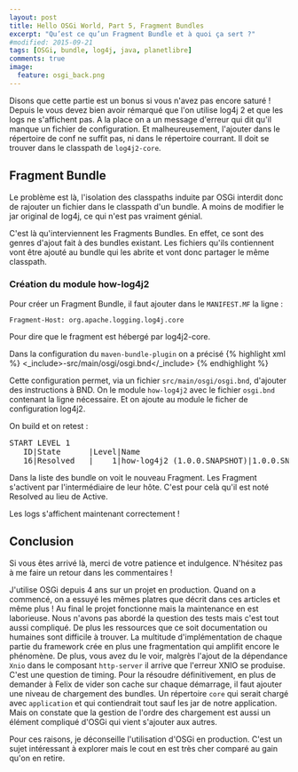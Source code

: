 ```yaml
---
layout: post
title: Hello OSGi World, Part 5, Fragment Bundles
excerpt: "Qu’est ce qu’un Fragment Bundle et à quoi ça sert ?"
#modified: 2015-09-21
tags: [OSGi, bundle, log4j, java, planetlibre]
comments: true
image:
  feature: osgi_back.png
---
```


Disons que cette partie est un bonus si vous n'avez pas encore saturé ! Depuis le vous devez bien avoir rémarqué que l'on utilise log4j 2 et que les logs ne s'affichent pas. A la place on a un message d'erreur qui dit qu'il manque un fichier de configuration. Et malheureusement, l'ajouter dans le répertoire de conf ne suffit pas, ni dans le répertoire courrant. Il doit se trouver dans le classpath de `log4j2-core`. 

## Fragment Bundle
Le problème est là, l'isolation des classpaths induite par OSGi interdit donc de rajouter un fichier dans le classpath d'un bundle. A moins de modifier le jar original de log4j, ce qui n'est pas vraiment génial.

C'est là qu'interviennent les Fragments Bundles. En effet, ce sont des genres d'ajout fait à des bundles existant. Les fichiers qu'ils contiennent vont être ajouté au bundle qui les abrite et vont donc partager le même classpath.

### Création du module how-log4j2
Pour créer un Fragment Bundle, il faut ajouter dans le `MANIFEST.MF` la ligne :

```
Fragment-Host: org.apache.logging.log4j.core
```
Pour dire que le fragment est hébergé par log4j2-core.

Dans la configuration du `maven-bundle-plugin` on a précisé 
{% highlight xml %}
<configuration>
    <instructions combine.children="append">
        <_include>-src/main/osgi/osgi.bnd</_include>
    </instructions>
</configuration>
{% endhighlight %}

Cette configuration permet, via un fichier `src/main/osgi/osgi.bnd`, d'ajouter des instructions à BND. On le module `how-log4j2` avec le fichier `osgi.bnd` contenant la ligne nécessaire. Et on ajoute au module le ficher de configuration log4j2.

On build et on retest :
<pre>
START LEVEL 1
   ID|State      |Level|Name
   16|Resolved   |    1|how-log4j2 (1.0.0.SNAPSHOT)|1.0.0.SNAPSHOT
</pre>

Dans la liste des bundle on voit le nouveau Fragment. Les Fragment s'activent par l'intermédiaire de leur hôte. C'est pour celà qu'il est noté Resolved au lieu de Active.

Les logs s'affichent maintenant correctement !

## Conclusion
Si vous êtes arrivé là, merci de votre patience et indulgence. N'hésitez pas à me faire un retour dans les commentaires !

J'utilise OSGi depuis 4 ans sur un projet en production. Quand on a commencé, on a essuyé les mêmes platres que décrit dans ces articles et même plus ! Au final le projet fonctionne mais la maintenance en est laborieuse. Nous n'avons pas abordé la question des tests mais c'est tout aussi compliqué. De plus les ressources que ce soit documentation ou humaines sont difficile à trouver. La multitude d'implémentation de chaque partie du framework crée en plus une fragmentation qui amplifit encore le phénomène.
De plus, vous avez du le voir, malgrès l'ajout de la dépendance `Xnio` dans le composant `http-server` il arrive que l'erreur XNIO se produise. C'est une question de timing. Pour la résoudre définitivement, en plus de demander à Felix de vider son cache sur chaque démarrage, il faut ajouter une niveau de chargement des bundles. Un répertoire `core` qui serait chargé avec `application` et qui contiendrait tout sauf les jar de notre application. Mais on constate que la gestion de l'ordre des chargement est aussi un élément compliqué d'OSGi qui vient s'ajouter aux autres.

Pour ces raisons, je déconseille l'utilisation d'OSGi en production. C'est un sujet intéressant à explorer mais le cout en est très cher comparé au gain qu'on en retire.